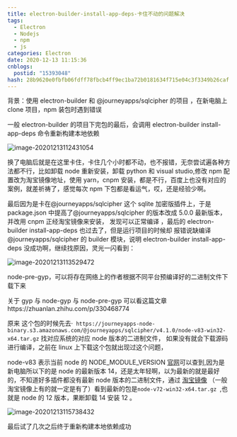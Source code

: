```yaml
---
title: electron-builder-install-app-deps-卡住不动的问题解决
tags:
  - Electron
  - Nodejs
  - npm
  - js
categories: Electron
date: 2020-12-13 11:15:36
cnblogs:
  postid: "15393048"
hash: 28b9620e0fbfb06fdff78fbcb4ff9ec1ba72b0181634f715e04c3f3349b26caf
---
```


背景：使用 electron-builder 和 @journeyapps/sqlcipher 的项目 ，在新电脑上 clone 项目，npm 装包时遇到错误

一般 electron-builder 的项目下完包的最后，会调用 electron-builder install-app-deps 命令重新构建本地依赖

![image-20201213112431054](https://bitbw.top/public/img/my_gallery/image-20201213113529472-1607837076092-1607839721753.png)

换了电脑后就是在这里卡住，卡住几个小时都不动，也不报错，无奈尝试遍各种方法都不行，比如卸载 node 重新安装，卸载 python 和 visual studio,修改 npm 配置改为淘宝镜像地址，使用 yarn，cnpm 安装，都是不行，百度上也没有对应的案例，就差祈祷了，感觉每次 npm 下包都是看运气，哎，还是经验少啊。

最后因为是卡在@journeyapps/sqlcipher 这个 sqlite 加密版插件上，于是 package.json 中提高了@journeyapps/sqlcipher 的版本改成 5.0.0 最新版本，并改用 cnpm 正经淘宝镜像来安装， 发现可以正常编译 ，最后的 electron-builder install-app-deps 也过去了，但是运行项目的时候却 报错说缺编译@journeyapps/sqlcipher 的 builder 模块，说明 electron-builder install-app-deps 没成功啊，继续找原因，灵光一闪看到：

![image-20201213113529472](https://bitbw.top/public/img/my_gallery/image-20201213112431054-1607837073833-1607839720074.png)

node-pre-gyp，可以将存在网络上的作者根据不同平台预编译好的二进制文件下载下来

关于 gyp 与 node-gyp 与 node-pre-gyp 可以看这篇文章https://zhuanlan.zhihu.com/p/330468774

原来 这个包的时候先去·` https://journeyapps-node-binary.s3.amazonaws.com/@journeyapps/sqlcipher/v4.1.0/node-v83-win32-x64.tar.gz` 找对应系统的对应 node 版本的二进制文件， 如果没有就会下载源码进行编译，之前在 linux 上下载这个包就出现过这个问题，

node-v83 表示当前 node 的 NODE_MODULE_VERSION [官网](https://nodejs.org/zh-cn/download/releases/)可以查到,因为是新电脑所以下的是 node 的最新版本 14，还是太年轻啊，以为最新的就是最好的，不知道好多插件都没有最新 node 版本的二进制文件，通过 [淘宝镜像](https://npm.taobao.org/mirrors?spm=a2c6h.14029880.0.0.735975d7WMqyIm) （一般淘宝镜像上有的就一定是有了）看到最新的包是`node-v72-win32-x64.tar.gz `,也就是 node 的 12 版本，果断卸载 14 安装 12 。

![image-20201213115738432](https://bitbw.top/public/img/my_gallery/image-20201213115738432-1607837078098-1607839723068.png)

最后试了几次之后终于重新构建本地依赖成功
